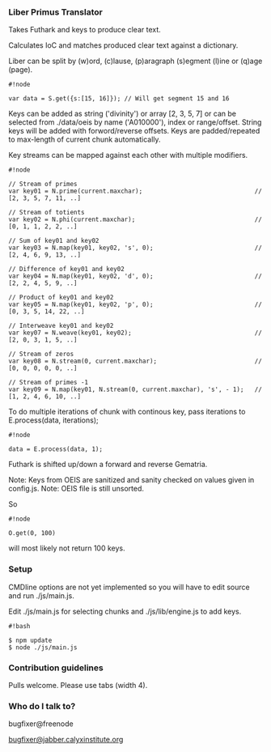 ### Liber Primus Translator ###

Takes Futhark and keys to produce clear text.

Calculates IoC and matches produced clear text against a dictionary.

Liber can be split by (w)ord, (c)lause, (p)aragraph (s)egment (l)ine or (q)age (page).

```
#!node

var data = S.get({s:[15, 16]}); // Will get segment 15 and 16
```

Keys can be added as string ('divinity') or array [2, 3, 5, 7] or can be selected from ./data/oeis by name ('A010000'), index or range/offset. String keys will be added with forword/reverse offsets. Keys are padded/repeated to max-length of current chunk automatically.

Key streams can be mapped against each other with multiple modifiers.

```
#!node

// Stream of primes
var key01 = N.prime(current.maxchar);								// [2, 3, 5, 7, 11, ..]

// Stream of totients
var key02 = N.phi(current.maxchar);									// [0, 1, 1, 2, 2, ..]

// Sum of key01 and key02
var key03 = N.map(key01, key02, 's', 0);							// [2, 4, 6, 9, 13, ..]

// Difference of key01 and key02
var key04 = N.map(key01, key02, 'd', 0);							// [2, 2, 4, 5, 9, ..]

// Product of key01 and key02
var key05 = N.map(key01, key02, 'p', 0);							// [0, 3, 5, 14, 22, ..]

// Interweave key01 and key02
var key07 = N.weave(key01, key02);									// [2, 0, 3, 1, 5, ..]

// Stream of zeros
var key08 = N.stream(0, current.maxchar);							// [0, 0, 0, 0, 0, ..]

// Stream of primes -1
var key09 = N.map(key01, N.stream(0, current.maxchar), 's', - 1);	// [1, 2, 4, 6, 10, ..]
```

To do multiple iterations of chunk with continous key, pass iterations to E.process(data, iterations);

```
#!node

data = E.process(data, 1);
```

Futhark is shifted up/down a forward and reverse Gematria.

Note: Keys from OEIS are sanitized and sanity checked on values given in config.js.
Note: OEIS file is still unsorted.

So

```
#!node

O.get(0, 100)
```

will most likely not return 100 keys.

### Setup ###

CMDline options are not yet implemented so you will have to edit source and run ./js/main.js.

Edit ./js/main.js for selecting chunks and ./js/lib/engine.js to add keys.

```
#!bash

$ npm update
$ node ./js/main.js
```

### Contribution guidelines ###

Pulls welcome. Please use tabs (width 4).

### Who do I talk to? ###

bugfixer@freenode

bugfixer@jabber.calyxinstitute.org